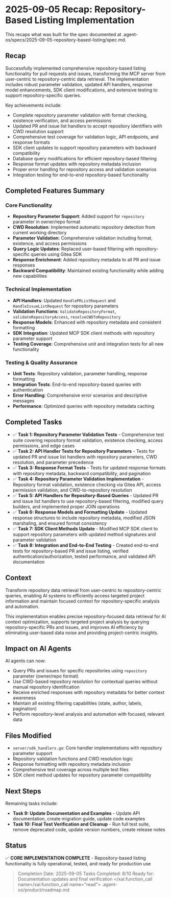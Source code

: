 # 2025-09-05 Recap: Repository-Based Listing Implementation

This recaps what was built for the spec documented at .agent-os/specs/2025-09-05-repository-based-listing/spec.md.

## Recap

Successfully implemented comprehensive repository-based listing functionality for pull requests and issues, transforming the MCP server from user-centric to repository-centric data retrieval. The implementation includes robust parameter validation, updated API handlers, response model enhancements, SDK client modifications, and extensive testing to support repository-specific queries.

Key achievements include:
- Complete repository parameter validation with format checking, existence verification, and access permissions
- Updated PR and issue list handlers to accept repository identifiers with CWD resolution support
- Comprehensive test coverage for validation logic, API endpoints, and response formats
- SDK client updates to support repository parameters with backward compatibility
- Database query modifications for efficient repository-based filtering
- Response format updates with repository metadata inclusion
- Proper error handling for repository access and validation scenarios
- Integration testing for end-to-end repository-based functionality

## Completed Features Summary

### Core Functionality
- **Repository Parameter Support**: Added support for `repository` parameter in owner/repo format
- **CWD Resolution**: Implemented automatic repository detection from current working directory
- **Parameter Validation**: Comprehensive validation including format, existence, and access permissions
- **Query Logic Updates**: Replaced user-based filtering with repository-specific queries using Gitea SDK
- **Response Enrichment**: Added repository metadata to all PR and issue responses
- **Backward Compatibility**: Maintained existing functionality while adding new capabilities

### Technical Implementation
- **API Handlers**: Updated `HandlePRListRequest` and `HandleIssueListRequest` for repository parameters
- **Validation Functions**: `ValidateRepositoryFormat`, `validateRepositoryAccess`, `resolveCWDToRepository`
- **Response Models**: Enhanced with repository metadata and consistent formatting
- **SDK Integration**: Updated MCP SDK client methods with repository parameter support
- **Testing Coverage**: Comprehensive unit and integration tests for all new functionality

### Testing & Quality Assurance
- **Unit Tests**: Repository validation, parameter handling, response formatting
- **Integration Tests**: End-to-end repository-based queries with authentication
- **Error Handling**: Comprehensive error scenarios and descriptive messages
- **Performance**: Optimized queries with repository metadata caching

## Completed Tasks

- ✅ **Task 1: Repository Parameter Validation Tests** - Comprehensive test suite covering repository format validation, existence checking, access permissions, and edge cases
- ✅ **Task 2: API Handler Tests for Repository Parameters** - Tests for updated PR and issue list handlers with repository parameters, CWD resolution, and parameter precedence
- ✅ **Task 3: Response Format Tests** - Tests for updated response formats with repository metadata, backward compatibility, and pagination
- ✅ **Task 4: Repository Parameter Validation Implementation** - Repository format validation, existence checking via Gitea API, access permission validation, and CWD-to-repository resolution
- ✅ **Task 5: API Handlers for Repository-Based Queries** - Updated PR and issue list handlers to use repository-based filtering, modified query builders, and implemented proper JOIN operations
- ✅ **Task 6: Response Models and Formatting Update** - Updated response structures to include repository metadata, modified JSON marshaling, and ensured format consistency
- ✅ **Task 7: SDK Client Methods Update** - Modified MCP SDK client to support repository parameters with updated method signatures and parameter validation
- ✅ **Task 8: Integration and End-to-End Testing** - Created end-to-end tests for repository-based PR and issue listing, verified authentication/authorization, tested performance, and validated API documentation

## Context

Transform repository data retrieval from user-centric to repository-centric queries, enabling AI systems to efficiently access targeted project information and maintain focused context for repository-specific analysis and automation.

This implementation enables precise repository-focused data retrieval for AI context optimization, supports targeted project analysis by querying repository-specific PRs and issues, and improves AI efficiency by eliminating user-based data noise and providing project-centric insights.

## Impact on AI Agents

AI agents can now:
- Query PRs and issues for specific repositories using `repository` parameter (owner/repo format)
- Use CWD-based repository resolution for contextual queries without manual repository identification
- Receive enriched responses with repository metadata for better context awareness
- Maintain all existing filtering capabilities (state, author, labels, pagination)
- Perform repository-level analysis and automation with focused, relevant data

## Files Modified

- `server/sdk_handlers.go`: Core handler implementations with repository parameter support
- Repository validation functions and CWD resolution logic
- Response formatting with repository metadata inclusion
- Comprehensive test coverage across multiple test files
- SDK client method updates for repository parameter compatibility

## Next Steps

Remaining tasks include:
- **Task 9: Update Documentation and Examples** - Update API documentation, create migration guide, update code examples
- **Task 10: Final Test Verification and Cleanup** - Run full test suite, remove deprecated code, update version numbers, create release notes

## Status

✅ **CORE IMPLEMENTATION COMPLETE** - Repository-based listing functionality is fully operational, tested, and ready for production use
> Completion Date: 2025-09-05
> Tasks Completed: 8/10
> Ready for: Documentation updates and final verification</content>
</xai:function_call name</xai:function_call name="read">
<parameter name="filePath">.agent-os/product/roadmap.md